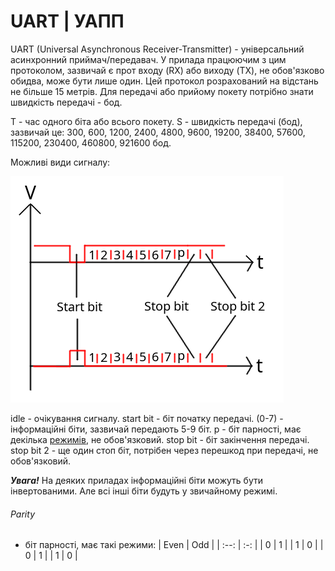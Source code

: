 # UART | УАПП
UART (Universal Asynchronous Receiver-Transmitter) - універсальний асинхронний приймач/передавач.
У прилада працюючим з цим протоколом, зазвичай є прот входу (RX) або виходу (TX), не обов'язково обидва, може бути лише один.
Цей протокол розрахований на відстань не більше 15 метрів.
Для передачі або прийому покету потрібно знати швидкість передачі - бод.



T - час одного біта або всього покету.
S - швидкість передачі (бод), зазвичай це: 300, 600, 1200, 2400, 4800, 9600, 19200, 38400, 57600, 115200, 230400, 460800, 921600 бод.

Можливі види сигналу:

![alt-text](https://github.com/illya334/MyDoc/blob/main/img/packageSchedule.png)

idle - очікування сигналу.
start bit - біт початку передачі.
(0-7) - інформаційні біти, зазвичай передають 5-9 біт.
p - біт парності, має декілька [режимів](#Parity), не обов'язковий.
stop bit - біт закінчення передачі.
stop bit 2 - ще один стоп біт, потрібен через перешкод при передачі, не обов'язковий.

**_Увага!_** На деяких приладах інформаційні біти можуть бути інвертованими. Але всі інші біти будуть у звичайному режимі.

###### Parity
- біт парності, має такі режими:
| Even | Odd |
| :--: | :-: |
| 0    | 1   |
| 1    | 0   |
| 0    | 1   |
| 1    | 0   |
